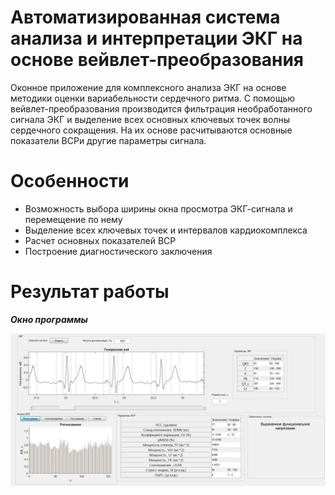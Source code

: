 # Автоматизированная система анализа и интерпретации ЭКГ на основе вейвлет-преобразования

Оконное приложение для комплексного анализа ЭКГ на основе методики оценки вариабельности сердечного ритма. С помощью вейвлет-преобразования производится фильтрация необработанного сигнала ЭКГ и выделение всех основных ключевых точек волны сердечного сокращения. На их основе расчитываются основные показатели ВСРи другие параметры сигнала.

# Особенности
- Возможность выбора ширины окна просмотра ЭКГ-сигнала и перемещение по нему
- Выделение всех ключевых точек и интервалов кардиокомплекса
- Расчет основных показателей ВСР
- Построение диагностического заключения

# Результат работы
**_Окно программы_**

<img src="images/window.jpg" width=950>
